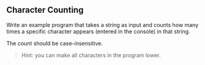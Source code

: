 ## Character Counting

Write an example program that takes a string as input and counts how many times a specific character appears (entered in
the console) in that string.

The count should be case-insensitive.

> Hint: you can make all characters in the program lower.

